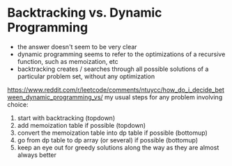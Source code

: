 
# Backtracking vs. Dynamic Programming
- the answer doesn't seem to be very clear
- dynamic programming seems to refer to the optimizations of a recursive function, such as memoization, etc
- backtracking creates / searches through all possible solutions of a particular problem set, without any optimization




https://www.reddit.com/r/leetcode/comments/ntuycc/how_do_i_decide_between_dynamic_programming_vs/
my usual steps for any problem involving choice:

1. start with backtracking (topdown)
2. add memoization table if possible (topdown)
3. convert the memoization table into dp table if possible (bottomup)
4. go from dp table to dp array (or several) if possible (bottomup)
5. keep an eye out for greedy solutions along the way as they are almost always better
